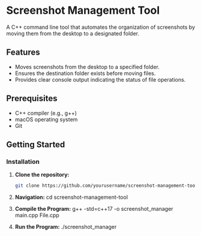 # Screenshot Management Tool

A C++ command line tool that automates the organization of screenshots by moving them from the desktop to a designated folder.

## Features
- Moves screenshots from the desktop to a specified folder.
- Ensures the destination folder exists before moving files.
- Provides clear console output indicating the status of file operations.

## Prerequisites
- C++ compiler (e.g., g++)
- macOS operating system
- Git

## Getting Started

### Installation

1. **Clone the repository:**
   ```sh
   git clone https://github.com/yourusername/screenshot-management-tool.git
2. **Navigation:**
 cd screenshot-management-tool

3. **Compile the Program:**
   g++ -std=c++17 -o screenshot_manager main.cpp File.cpp

4. **Run the Program:**
  ./screenshot_manager


